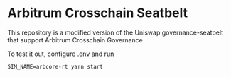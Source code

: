 # Arbitrum Crosschain Seatbelt

This repository is a modified version of the Uniswap governance-seatbelt that support Arbitrum Crosschain Governance

To test it out, configure .env and run 
```
SIM_NAME=arbcore-rt yarn start
```
